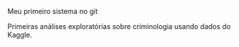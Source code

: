 Meu primeiro sistema no git

Primeiras análises exploratórias sobre criminologia usando dados do Kaggle. 
